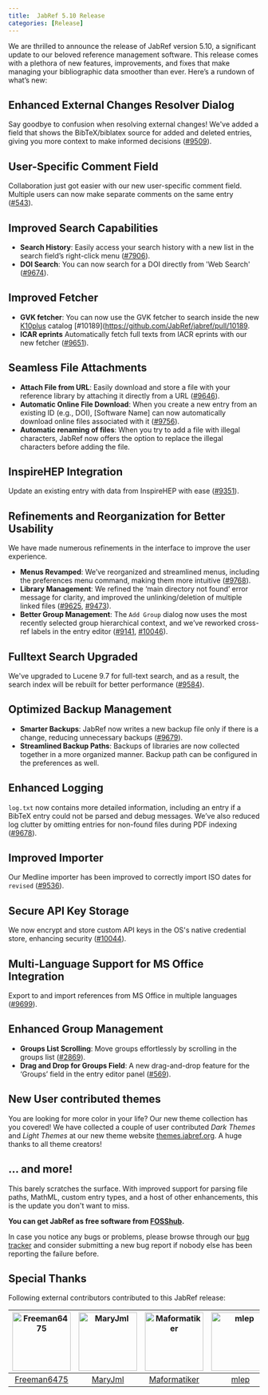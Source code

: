 ```yaml
---
title:  JabRef 5.10 Release
categories: [Release]
---
```


We are thrilled to announce the release of JabRef version 5.10, a significant update to our beloved reference management software.
This release comes with a plethora of new features, improvements, and fixes that make managing your bibliographic data smoother than ever.
Here’s a rundown of what’s new:

## Enhanced External Changes Resolver Dialog

Say goodbye to confusion when resolving external changes! We've added a field that shows the BibTeX/biblatex source for added and deleted entries, giving you more context to make informed decisions ([#9509](https://github.com/JabRef/jabref/issues/9509)).

## User-Specific Comment Field

Collaboration just got easier with our new user-specific comment field. Multiple users can now make separate comments on the same entry ([#543](https://github.com/koppor/jabref/issues/543)).

## Improved Search Capabilities

* **Search History**: Easily access your search history with a new list in the search field’s right-click menu ([#7906](https://github.com/JabRef/jabref/issues/7906)).
* **DOI Search**: You can now search for a DOI directly from 'Web Search' ([#9674](https://github.com/JabRef/jabref/issues/9674)).
 
## Improved Fetcher

* **GVK fetcher**: You can now use the GVK fetcher to search inside the new [K10plus](https://wiki.k10plus.de/) catalog [#10189](https://github.com/JabRef/jabref/pull/10189. 
* **ICAR eprints** Automatically fetch full texts from IACR eprints with our new fetcher ([#9651](https://github.com/JabRef/jabref/pull/9651)).

## Seamless File Attachments

* **Attach File from URL**: Easily download and store a file with your reference library by attaching it directly from a URL ([#9646](https://github.com/JabRef/jabref/issues/9646)).
* **Automatic Online File Download**: When you create a new entry from an existing ID (e.g., DOI), \[Software Name\] can now automatically download online files associated with it ([#9756](https://github.com/JabRef/jabref/issues/9756)).
* **Automatic renaming of files**: When you try to add a file with illegal characters, JabRef now offers the option to replace the illegal characters before adding the file.

## InspireHEP Integration

Update an existing entry with data from InspireHEP with ease ([#9351](https://github.com/JabRef/jabref/issues/9351)).

## Refinements and Reorganization for Better Usability

We have made numerous refinements in the interface to improve the user experience.

* **Menus Revamped**: We’ve reorganized and streamlined menus, including the preferences menu command, making them more intuitive ([#9768](https://github.com/JabRef/jabref/pull/9768)).
* **Library Management**: We refined the ‘main directory not found’ error message for clarity, and improved the unlinking/deletion of multiple linked files ([#9625](https://github.com/JabRef/jabref/pull/9625), [#9473](https://github.com/JabRef/jabref/issues/9473)).
* **Better Group Management**: The `Add Group` dialog now uses the most recently selected group hierarchical context, and we’ve reworked cross-ref labels in the entry editor ([#9141](https://github.com/JabRef/jabref/issues/9141), [#10046](https://github.com/JabRef/jabref/pull/10046)).

## Fulltext Search Upgraded

We've upgraded to Lucene 9.7 for full-text search, and as a result, the search index will be rebuilt for better performance ([#9584](https://github.com/JabRef/jabref/pull/9584)).

## Optimized Backup Management

* **Smarter Backups**: JabRef now writes a new backup file only if there is a change, reducing unnecessary backups ([#9679](https://github.com/JabRef/jabref/pull/9679)).
* **Streamlined Backup Paths**: Backups of libraries are now collected together in a more organized manner. Backup path can be configured in the preferences as well.

## Enhanced Logging

`log.txt` now contains more detailed information, including an entry if a BibTeX entry could not be parsed and debug messages. We’ve also reduced log clutter by omitting entries for non-found files during PDF indexing ([#9678](https://github.com/JabRef/jabref/pull/9678)).

## Improved Importer

Our Medline importer has been improved to correctly import ISO dates for `revised` ([#9536](https://github.com/JabRef/jabref/issues/9536)).

## Secure API Key Storage

We now encrypt and store custom API keys in the OS's native credential store, enhancing security ([#10044](https://github.com/JabRef/jabref/issues/10044)).

## Multi-Language Support for MS Office Integration

Export to and import references from MS Office in multiple languages ([#9699](https://github.com/JabRef/jabref/issues/9699)).

## Enhanced Group Management

* **Groups List Scrolling**: Move groups effortlessly by scrolling in the groups list ([#2869](https://github.com/JabRef/jabref/pull/2869)).
* **Drag and Drop for Groups Field**: A new drag-and-drop feature for the ‘Groups’ field in the entry editor panel ([#569](https://github.com/koppor/jabref/issues/569)).

## New User contributed themes

You are looking for more color in your life? Our new theme collection has you covered!
We have collected a couple of user contributed _Dark Themes_ and _Light Themes_ at our new theme website [themes.jabref.org](https://themes.jabref.org/).
A huge thanks to all theme creators!

## ... and more!

This barely scratches the surface. With improved support for parsing file paths, MathML, custom entry types, and a host of other enhancements, this is the update you don't want to miss.

**You can get JabRef as free software from [FOSShub](https://www.fosshub.com/JabRef.html).**

In case you notice any bugs or problems, please browse through our [bug tracker](https://github.com/JabRef/jabref/issues) and consider submitting a new bug report if nobody else has been reporting the failure before.

## Special Thanks

Following external contributors contributed to this JabRef release:

[<img alt="Freeman6475" src="https://avatars.githubusercontent.com/u/96061552?v=4&s=117" width="117">](https://github.com/Freeman6475) |[<img alt="MaryJml" src="https://avatars.githubusercontent.com/u/86668599?v=4&s=117" width="117">](https://github.com/MaryJml) |[<img alt="Maformatiker" src="https://avatars.githubusercontent.com/u/26503503?v=4&s=117" width="117">](https://github.com/Maformatiker) |[<img alt="mlep" src="https://avatars.githubusercontent.com/u/6931104?v=4&s=117" width="117">](https://github.com/mlep) |
:---: |:---: |:---: |:---: |
[Freeman6475](https://github.com/Freeman6475) |[MaryJml](https://github.com/MaryJml) |[Maformatiker](https://github.com/Maformatiker) |[mlep](https://github.com/mlep) |
